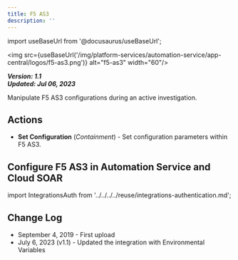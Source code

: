 ```yaml
---
title: F5 AS3
description: ''
---
```

import useBaseUrl from '@docusaurus/useBaseUrl';

<img src={useBaseUrl('/img/platform-services/automation-service/app-central/logos/f5-as3.png')} alt="f5-as3" width="60"/>

***Version: 1.1  
Updated: Jul 06, 2023***

Manipulate F5 AS3 configurations during an active investigation.

## Actions

* **Set Configuration** (*Containment*) - Set configuration parameters within F5 AS3.

## Configure F5 AS3 in Automation Service and Cloud SOAR

import IntegrationsAuth from '../../../../reuse/integrations-authentication.md';

<IntegrationsAuth/>

## Change Log

* September 4, 2019 - First upload
* July 6, 2023 (v1.1) - Updated the integration with Environmental Variables
